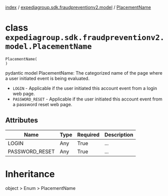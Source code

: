 [index](index.md) / [expediagroup.sdk.fraudpreventionv2.model](expediagroup.sdk.fraudpreventionv2.model.md) / [PlacementName](PlacementName.md)
# class `expediagroup.sdk.fraudpreventionv2.model.PlacementName`
```
PlacementName(
)
```

pydantic model PlacementName: The categorized name of the page where a user initiated event is being evaluated.
- `LOGIN` - Applicable if the user initiated this account event from a login web page.
- `PASSWORD_RESET` - Applicable if the user initiated this account event from a password reset web page.



## Attributes
    
    
        
    
        
    

|      Name      | Type | Required | Description |
|----------------|------|----------|-------------|
|     LOGIN      | Any  |   True   |     ...     |
| PASSWORD_RESET | Any  |   True   |     ...     |










# Inheritance
object > Enum > PlacementName
